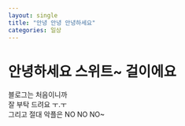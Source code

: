 ```yaml
---
layout: single
title: "안녕 안녕 안녕하세요"
categories: 일상
---
```


# 안녕하세요 스위트~ 걸이에요

블로그는 처음이니까<br>
잘 부탁 드려요 ㅜ.ㅜ<br>
그리고 절대 악플은 NO NO NO~
